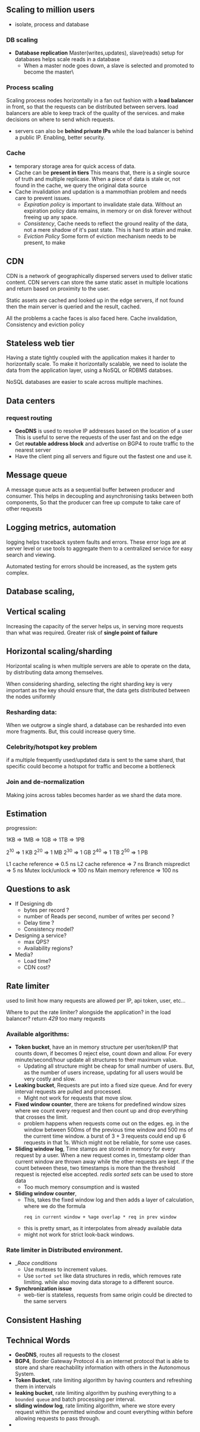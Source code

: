 ## Scaling to million users
- isolate, process and database
### DB scaling
- __Database replication__ Master(writes,updates), slave(reads) setup for databases helps scale reads in a database
  - When a master node goes down, a slave is selected and promoted to become the master\
### Process scaling
Scaling process nodes horizontally in a fan out fashion with a __load balancer__ in front, so that the requests can be distributed between servers. load balancers are able to keep track of the quality of the services. and make decisions on where to send which requests. 
- servers can also be __behind private IPs__ while the load balancer is behind a public IP. Enabling, better security.

###  Cache
- temporary storage area for quick access of data.
- Cache can be __present in tiers__ This means that, there is a single source of truth and multiple replicase. When a piece of data is stale or, not found in the cache, we query the original data source
- Cache invalidation and updation is a mammothian problem and needs care to prevent issues.
  - _Expiration policy_ is important to invalidate stale data. Without an expiration policy data remains, in memory or on disk forever without freeing up any space.
  - _Consistency_, Cache needs to reflect the ground reality of the data, not a mere shadow of it's past state. This is hard to attain and make.
  - _Eviction Policy_ Some form of eviction mechanism needs to be present, to make

## CDN
CDN is a network of geographically dispersed servers used to deliver static content. CDN servers can store the same static asset in multiple locations and return based on proximity to the user.

Static assets are cached and looked up in the edge servers, if not found then the main server is queried and the result, cached.

All the problems a cache faces is also faced here. Cache invalidation, Consistency and eviction policy

## Stateless web tier

Having a state tightly coupled with the application makes it harder to horizontally scale. To make it horizontally scalable, we need to isolate the data from the application layer, using a NoSQL or RDBMS databses.

NoSQL databases are easier to scale across multiple machines.

## Data centers

### request routing
- __GeoDNS__ is used to resolve IP addresses based on the location of a user
This is useful to serve the requests of the user fast and on the edge
- Get __routable address block__ and advertise on BGP4 to route traffic to the nearest server 
- Have the client ping all servers and figure out the fastest one and use it.


## Message queue

A message queue acts as a sequential buffer between producer and consumer.
This helps in decoupling and asynchronising tasks between both components, So that the producer can free up compute to take care of other requests

## Logging metrics, automation

logging helps traceback system faults and errors. These error logs are at server level or use tools to aggregate them to a centralized service for easy search and viewing.

Automated testing for errors should be increased, as the system gets complex.

## Database scaling,

## Vertical scaling
Increasing the capacity of the server helps us, in serving more requests than what was required.
Greater risk of __single point of failure__ 

## Horizontal scaling/sharding
Horizontal scaling is when multiple servers are able to operate on the data, by distributing data among themselves. 

When considering sharding, selecting the right sharding key is very important as the key should ensure that, the data gets distributed between the nodes uniformly

### Resharding data:
When we outgrow a single shard, a database can be resharded into even more fragments. But, this could increase query time.

### Celebrity/hotspot key problem
if a multiple frequently used/updated data is sent to the same shard, that specific could become a hotspot for traffic and become a bottleneck

### Join and de-normalization
Making joins across tables becomes harder as we shard the data more.

## Estimation

progression:

1KB => 1MB => 1GB => 1TB => 1PB


2<sup>10</sup> => 1 KB
2<sup>20</sup> => 1 MB
2<sup>30</sup> => 1 GB
2<sup>40</sup> => 1 TB
2<sup>50</sup> => 1 PB

L1 cache reference => 0.5 ns
L2 cache reference => 7 ns
Branch mispredict => 5 ns
Mutex lock/unlock  => 100 ns
Main memory reference => 100 ns


## Questions to ask

- If Designing db
  - bytes per record ?
  - number of Reads per second, number of writes per second ?
  - Delay time ?
  - Consistency model?
- Designing a service?
  - max QPS?
  - Availability regions?
- Media?
  - Load time?
  - CDN cost?


## Rate limiter
used to limit how many requests are allowed per IP, api token, user, etc...


Where to put the rate limiter? alongside the application? in the load  balancer?
return _429_ too many requests 

### Available algorithms:
- __Token bucket__, have an in memory structure per user/token/IP that counts down, if becomes 0 reject else, count down and allow. For every minute/second/hour update all structures to their maximum value.
  - Updating all structure might be cheap for small number of users. But, as the number of users increase, updating for all users would be very costly and slow.
- __Leaking bucket__, Requests are put into a fixed size queue. And for every interval requests are pulled and processed.
  - Might not work for requests that move slow.
- __Fixed window counter__, there are tokens for predefined window sizes where we count every request and then count up and drop everything that crosses the limit.
  - problem happens when requests come out on the edges. eg. in the window between 500ms of the previous time window and 500 ms of the current time window. a burst of 3 + 3 requests could end up 6 requests in that 1s. Which might not be reliable, for some use cases.
- __Sliding window log__, Time stamps are stored in memory for every request by a user. When a new request comes in, timestamp older than current window are thrown away while the other requests are kept. if the count between these, two timestamps is more than the threshold request is rejected else accepted. _redis sorted sets_ can be used to store data 
  - Too much memory consumption and is wasted
- __Sliding window counter__, 
  - This, takes the fixed window log and then adds a layer of calculation, where we do the formula 
    ```shell
    req in current window + %age overlap * req in prev window
    ```
  - this is pretty smart, as it interpolates from already available data
  - might not work for strict look-back windows.

### Rate limiter in Distributed environment.

- __Race conditions_
  - Use mutexes to increment values. 
  - Use `sorted set` like data structures in redis, which removes rate limiting. while also moving data storage to a different source.
- __Synchronization issue__
  - web-tier is stateless, requests from same origin could be directed to the same servers


## Consistent Hashing


## Technical Words

- __GeoDNS__, routes all requests to the closest
- __BGP4__, Border Gateway Protocol 4  is an internet protocol that is able to store and share reachability information with others in the Autonomous System.
- __Token Bucket__, rate limiting algorithm by having counters and refreshing them in intervals
- __leaking bucket__, rate limiting algorithm by pushing everything to a `bounded queue` and batch processing per interval.
- __sliding window log__, rate limiting algorithm, where we store every request within the permitted window and count everything within before allowing requests to pass through.
- 